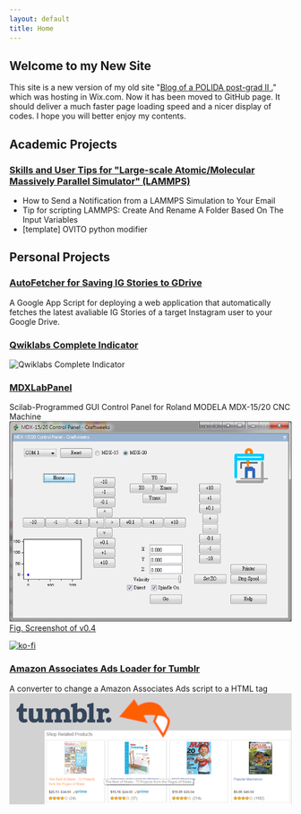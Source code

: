 ```yaml
---
layout: default
title: Home
---
```


## <i class='fas fa-bong'></i> Welcome to my New Site

This site is a new version of my old site "<a href="http://chrisfung1125.wixsite.com/research-blog/" target="_blank">Blog of a POLIDA post-grad II .</a>" which was hosting in Wix.com. Now it has been moved to GitHub page. It should deliver a much faster page loading speed and a nicer display of codes. I hope you will better enjoy my contents.

## <i class='fas fa-graduation-cap'></i> Academic Projects

### <i class='fas fa-atom'></i> [Skills and User Tips for "Large-scale Atomic/Molecular Massively Parallel Simulator" (LAMMPS)](/tag/lammps)

- How to Send a Notification from a LAMMPS Simulation to Your Email
- Tip for scripting LAMMPS: Create And Rename A Folder Based On The Input Variables
- [template] OVITO python modifier


## <i class='fas fa-shapes'></i> Personal Projects

### <i class="fab fa-instagram"></i>  [AutoFetcher for Saving IG Stories to GDrive](/AutoFetcher-IG-Stories-to-GDrive/) <i class='fas fa-cloud-download-alt'></i><i class='fab fa-google-drive'></i>

A Google App Script for deploying a web application that automatically fetches the latest avaliable IG Stories of a target Instagram user to your Google Drive.

### <i class='fas fa-flask'></i> [Qwiklabs Complete Indicator](/blog/qwiklabs/Userscript-for-Labelling-Completed-Qwiklabs) <i class='fas fa-tasks'></i>

![Qwiklabs Complete Indicator](https://github.com/chriskyfung/qwiklabs-complete-indicator/raw/master/demo-image2.png)

### <i class='fas fa-wrench'></i> <a href="https://www.craftweeks.com/software/mdxlabpanel" target="_blank">MDXLabPanel</a> <i class='fas fa-tachometer-alt'></i>

Scilab-Programmed GUI Control Panel for Roland MODELA MDX-15/20 CNC Machine
<a href='https://www.craftweeks.com/software/mdxlabpanel' target="_blank"><img src='https://github.com/Craftweeks/modela_mdx-15_20_control_panel_scilab/raw/master/Screenshot%20of%20v0.4.1.png' alt='image'><br />Fig. Screenshot of v0.4</a>

[![ko-fi](https://www.ko-fi.com/img/githubbutton_sm.svg)](https://ko-fi.com/A465478P)

### <i class='fab fa-amazon'></i><i class='fab fa-tumblr-square'></i> <a href="https://github.com/chriskyfung/amzn_assoc_loader_for_tumblr" target="_blank">Amazon Associates Ads Loader for Tumblr</a> <i class='fab fa-js'></i>

A converter to change a Amazon Associates Ads script to a HTML tag
<a href="https://github.com/chriskyfung/amzn_assoc_loader_for_tumblr" target="_blank"><img src="/images/amzn_assoc_loader_for_tumblr.png" width="700"></a>

